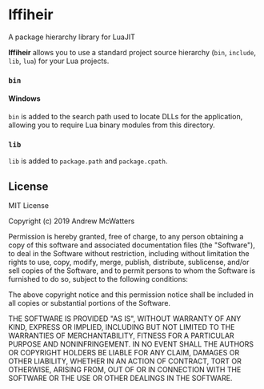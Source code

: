 # lffiheir
A package hierarchy library for LuaJIT

**lffiheir** allows you to use a standard project source hierarchy (`bin`,
`include`, `lib`, `lua`) for your Lua projects.

### `bin`
#### Windows
`bin` is added to the search path used to locate DLLs for the application,
allowing you to require Lua binary modules from this directory.

### `lib`
`lib` is added to `package.path` and `package.cpath`.

## License
MIT License

Copyright (c) 2019 Andrew McWatters

Permission is hereby granted, free of charge, to any person obtaining a copy
of this software and associated documentation files (the "Software"), to deal
in the Software without restriction, including without limitation the rights
to use, copy, modify, merge, publish, distribute, sublicense, and/or sell
copies of the Software, and to permit persons to whom the Software is
furnished to do so, subject to the following conditions:

The above copyright notice and this permission notice shall be included in all
copies or substantial portions of the Software.

THE SOFTWARE IS PROVIDED "AS IS", WITHOUT WARRANTY OF ANY KIND, EXPRESS OR
IMPLIED, INCLUDING BUT NOT LIMITED TO THE WARRANTIES OF MERCHANTABILITY,
FITNESS FOR A PARTICULAR PURPOSE AND NONINFRINGEMENT. IN NO EVENT SHALL THE
AUTHORS OR COPYRIGHT HOLDERS BE LIABLE FOR ANY CLAIM, DAMAGES OR OTHER
LIABILITY, WHETHER IN AN ACTION OF CONTRACT, TORT OR OTHERWISE, ARISING FROM,
OUT OF OR IN CONNECTION WITH THE SOFTWARE OR THE USE OR OTHER DEALINGS IN THE
SOFTWARE.
